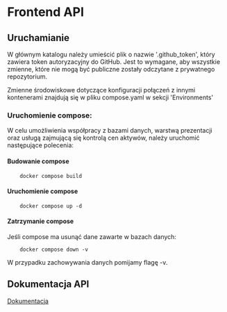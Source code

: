 # Frontend API

## Uruchamianie

W głównym katalogu należy umieścić plik o nazwie '.github_token', który zawiera token autoryzacyjny do GitHub.
Jest to wymagane, aby wszystkie zmienne, które nie mogą być publiczne zostały odczytane z prywatnego repozytorium.

Zmienne środowiskowe dotyczące konfiguracji połączeń z innymi kontenerami znajdują się w pliku compose.yaml w sekcji 'Environments'

### Uruchomienie compose: 
W celu umożliwienia współpracy z bazami danych, warstwą prezentacji oraz usługą zajmującą się kontrolą cen aktywów, należy uruchomić następujące polecenia:

#### Budowanie compose

```commandline
    docker compose build
```

#### Uruchomienie compose

```commandline
    docker compose up -d
```

#### Zatrzymanie compose
Jeśli compose ma usunąć dane zawarte w bazach danych: 

```commandline
    docker compose down -v
```

W przypadku zachowywania danych pomijamy flagę -v.

## Dokumentacja API
[Dokumentacja](https://github.com/THD-C/Frontend_API/blob/main/THD(C)%20API.pdf)
